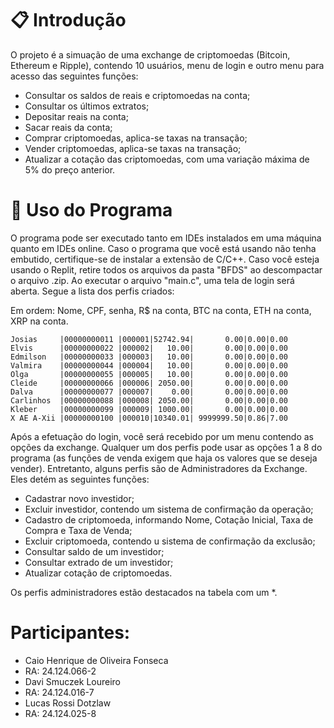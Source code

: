 # 📋 Introdução

O projeto é a simuação de uma exchange de criptomoedas (Bitcoin, Ethereum e Ripple), contendo 10 usuários, menu de login e outro menu para acesso das seguintes funções:
* Consultar os saldos de reais e criptomoedas na conta;
* Consultar os últimos extratos;
* Depositar reais na conta;
* Sacar reais da conta;
* Comprar criptomoedas, aplica-se taxas na transação;
* Vender criptomoedas, aplica-se taxas na transação;
* Atualizar a cotação das criptomoedas, com uma variação máxima de 5% do preço anterior.

# 🔧 Uso do Programa

O programa pode ser executado tanto em IDEs instalados em uma máquina quanto em IDEs online. Caso o programa que você está usando não tenha embutido, certifique-se de instalar a extensão de C/C++. Caso você esteja usando o Replit, retire todos os arquivos da pasta "BFDS" ao descompactar o arquivo .zip. Ao executar o arquivo "main.c", uma tela de login será aberta. Segue a lista dos perfis criados:

Em ordem: Nome, CPF, senha, R$ na conta, BTC na conta, ETH na conta, XRP na conta.

```
Josias     |00000000011 |000001|52742.94|       0.00|0.00|0.00
Elvis      |00000000022 |000002|   10.00|       0.00|0.00|0.00
Edmilson   |00000000033 |000003|   10.00|       0.00|0.00|0.00
Valmira    |00000000044 |000004|   10.00|       0.00|0.00|0.00
Olga       |00000000055 |000005|   10.00|       0.00|0.00|0.00
Cleide     |00000000066 |000006| 2050.00|       0.00|0.00|0.00
Dalva      |00000000077 |000007|    0.00|       0.00|0.00|0.00
Carlinhos  |00000000088 |000008| 2050.00|       0.00|0.00|0.00
Kleber     |00000000099 |000009| 1000.00|       0.00|0.00|0.00
X AE A-Xii |00000000100 |000010|10340.01| 9999999.50|0.86|7.00
```

Após a efetuação do login, você será recebido por um menu contendo as opções da exchange. Qualquer um dos perfis pode usar as opções 1 a 8 do programa (as funções de venda exigem que haja os valores que se deseja vender). Entretanto, alguns perfis são de Administradores da Exchange. Eles detém as seguintes funções:
* Cadastrar novo investidor;
* Excluir investidor, contendo um sistema de confirmação da operação;
* Cadastro de criptomoeda, informando Nome, Cotação Inicial, Taxa de Compra e Taxa de Venda;
* Excluir criptomoeda, contendo u sistema de confirmação da exclusão;
* Consultar saldo de um investidor;
* Consultar extrado de um investidor;
* Atualizar cotação de criptomoedas.

Os perfis administradores estão destacados na tabela com um *.

# Participantes:

* Caio Henrique de Oliveira Fonseca
* RA: 24.124.066-2
* Davi Smuczek Loureiro
* RA: 24.124.016-7
* Lucas Rossi Dotzlaw
* RA: 24.124.025-8